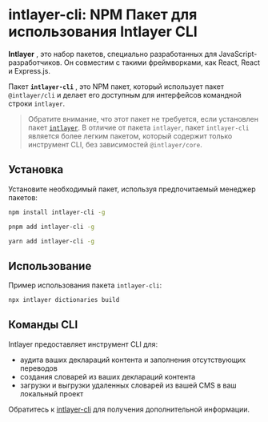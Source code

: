 # intlayer-cli: NPM Пакет для использования Intlayer CLI

**Intlayer** , это набор пакетов, специально разработанных для JavaScript-разработчиков. Он совместим с такими фреймворками, как React, React и Express.js.

Пакет **`intlayer-cli`** , это NPM пакет, который использует пакет `@intlayer/cli` и делает его доступным для интерфейсов командной строки `intlayer`.

> Обратите внимание, что этот пакет не требуется, если установлен пакет [`intlayer`](https://github.com/aymericzip/intlayer/tree/main/docs/ru/packages/intlayer/index.md). В отличие от пакета `intlayer`, пакет `intlayer-cli` является более легким пакетом, который содержит только инструмент CLI, без зависимостей `@intlayer/core`.

## Установка

Установите необходимый пакет, используя предпочитаемый менеджер пакетов:

```bash packageManager="npm"
npm install intlayer-cli -g
```

```bash packageManager="pnpm"
pnpm add intlayer-cli -g
```

```bash packageManager="yarn"
yarn add intlayer-cli -g
```

## Использование

Пример использования пакета `intlayer-cli`:

```bash
npx intlayer dictionaries build
```

## Команды CLI

Intlayer предоставляет инструмент CLI для:

- аудита ваших деклараций контента и заполнения отсутствующих переводов
- создания словарей из ваших деклараций контента
- загрузки и выгрузки удаленных словарей из вашей CMS в ваш локальный проект

Обратитесь к [intlayer-cli](https://github.com/aymericzip/intlayer/blob/main/docs/ru/intlayer_cli.md) для получения дополнительной информации.
